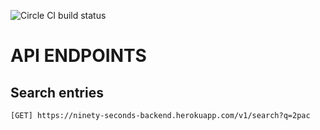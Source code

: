 ![Circle CI build status](https://circleci.com/gh/query-string/ninety-seconds-backend-challenge.png?style=shield)

# API ENDPOINTS

## Search entries
```
[GET] https://ninety-seconds-backend.herokuapp.com/v1/search?q=2pac

```
